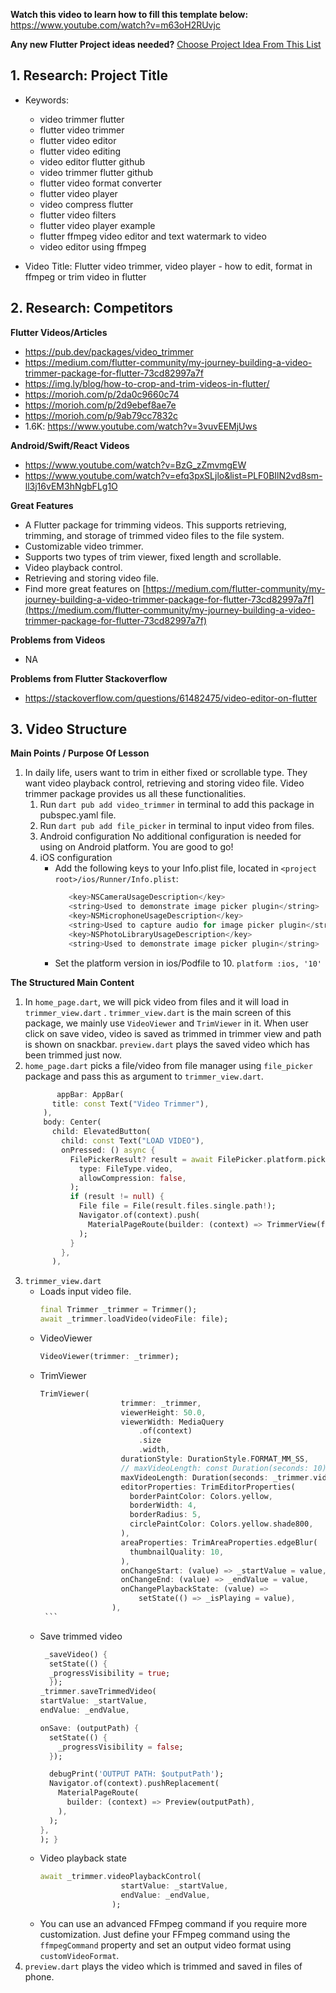 **Watch this video to learn how to fill this template
below:** https://www.youtube.com/watch?v=m63oH2RUvjc

**Any new Flutter Project ideas
needed?** [Choose Project Idea From This List](https://docs.google.com/document/d/1e42zZoIfJZyCBzrTzxv28fSsN0KFrMN6SDzDVBM67tc/edit?usp=sharing)

## 1. Research: Project Title

- Keywords:
    - video trimmer flutter
    - flutter video trimmer
    - flutter video editor
    - flutter video editing
    - video editor flutter github
    - video trimmer flutter github
    - flutter video format converter
    - flutter video player
    - video compress flutter
    - flutter video filters
    - flutter video player example
    - flutter ffmpeg video editor and text watermark to video
    - video editor using ffmpeg

- Video Title: Flutter video trimmer, video player - how to edit, format in ffmpeg or trim video in
  flutter

## 2. Research: Competitors

**Flutter Videos/Articles**

- https://pub.dev/packages/video_trimmer
- https://medium.com/flutter-community/my-journey-building-a-video-trimmer-package-for-flutter-73cd82997a7f
- https://img.ly/blog/how-to-crop-and-trim-videos-in-flutter/
- https://morioh.com/p/2da0c9660c74
- https://morioh.com/p/2d9ebef8ae7e
- https://morioh.com/p/9ab79cc7832c
- 1.6K: https://www.youtube.com/watch?v=3vuvEEMjUws

**Android/Swift/React Videos**

- https://www.youtube.com/watch?v=BzG_zZmvmgEW
- https://www.youtube.com/watch?v=efq3pxSLjlo&list=PLF0BIlN2vd8sm-ll3j16vEM3hNgbFLg1O

**Great Features**

- A Flutter package for trimming videos. This supports retrieving, trimming, and storage of trimmed
  video files to the file system.
- Customizable video trimmer.
- Supports two types of trim viewer, fixed length and scrollable.
- Video playback control.
- Retrieving and storing video file.
- Find more great features
  on [https://medium.com/flutter-community/my-journey-building-a-video-trimmer-package-for-flutter-73cd82997a7f](https://medium.com/flutter-community/my-journey-building-a-video-trimmer-package-for-flutter-73cd82997a7f)

**Problems from Videos**

- NA

**Problems from Flutter Stackoverflow**

- https://stackoverflow.com/questions/61482475/video-editor-on-flutter

## 3. Video Structure

**Main Points / Purpose Of Lesson**

1. In daily life, users want to trim in either fixed or scrollable type. They want video playback
   control, retrieving and storing video file. Video trimmer package provides us all these
   functionalities.
    1. Run `dart pub add video_trimmer` in terminal to add this package in pubspec.yaml file.
    2. Run `dart pub add file_picker` in terminal to input video from files.
    3. Android configuration No additional configuration is needed for using on Android platform.
       You are good to go!
    4. iOS configuration
        - Add the following keys to your Info.plist file, located
          in `<project root>/ios/Runner/Info.plist`:
          ```objectivec
             <key>NSCameraUsageDescription</key>
             <string>Used to demonstrate image picker plugin</string>
             <key>NSMicrophoneUsageDescription</key>
             <string>Used to capture audio for image picker plugin</string>
             <key>NSPhotoLibraryUsageDescription</key>
             <string>Used to demonstrate image picker plugin</string>
          ```
        - Set the platform version in ios/Podfile to 10.
          `platform :ios, '10'`

**The Structured Main Content**

1. In `home_page.dart`, we will pick video from files and it will load in `trimmer_view.dart`
   . `trimmer_view.dart` is the main screen of this package, we mainly use `VideoViewer`
   and `TrimViewer` in it. When user click on save video, video is saved as trimmed in trimmer view
   and path is shown on snackbar. `preview.dart` plays the saved video which has been trimmed just
   now.
2. `home_page.dart` picks a file/video from file manager using `file_picker` package and pass this
   as argument to `trimmer_view.dart`.
    ```dart
           appBar: AppBar(
          title: const Text("Video Trimmer"),
        ),
        body: Center(
          child: ElevatedButton(
            child: const Text("LOAD VIDEO"),
            onPressed: () async {
              FilePickerResult? result = await FilePicker.platform.pickFiles(
                type: FileType.video,
                allowCompression: false,
              );
              if (result != null) {
                File file = File(result.files.single.path!);
                Navigator.of(context).push(
                  MaterialPageRoute(builder: (context) => TrimmerView(file)),
                );
              }
            },
          ),
    ```
3. `trimmer_view.dart`
    - Loads input video file.
      ```dart
      final Trimmer _trimmer = Trimmer();
      await _trimmer.loadVideo(videoFile: file);
      ```
    - VideoViewer
      ```dart
      VideoViewer(trimmer: _trimmer);
      ```
    - TrimViewer
      ````dart
      TrimViewer(
                        trimmer: _trimmer,
                        viewerHeight: 50.0,
                        viewerWidth: MediaQuery
                            .of(context)
                            .size
                            .width,
                        durationStyle: DurationStyle.FORMAT_MM_SS,
                        // maxVideoLength: const Duration(seconds: 10),
                        maxVideoLength: Duration(seconds: _trimmer.videoPlayerController!.value.duration.inSeconds),
                        editorProperties: TrimEditorProperties(
                          borderPaintColor: Colors.yellow,
                          borderWidth: 4,
                          borderRadius: 5,
                          circlePaintColor: Colors.yellow.shade800,
                        ),
                        areaProperties: TrimAreaProperties.edgeBlur(
                          thumbnailQuality: 10,
                        ),
                        onChangeStart: (value) => _startValue = value,
                        onChangeEnd: (value) => _endValue = value,
                        onChangePlaybackState: (value) =>
                            setState(() => _isPlaying = value),
                      ),
       ```
    - Save trimmed video
      ```dart
       _saveVideo() {
        setState(() {
        _progressVisibility = true;
        });
      _trimmer.saveTrimmedVideo(
      startValue: _startValue,
      endValue: _endValue,

      onSave: (outputPath) {
        setState(() {
          _progressVisibility = false;
        });

        debugPrint('OUTPUT PATH: $outputPath');
        Navigator.of(context).pushReplacement(
          MaterialPageRoute(
            builder: (context) => Preview(outputPath),
          ),
        );
      },
      ); }
      ```
    - Video playback state
      ```dart
      await _trimmer.videoPlaybackControl(
                        startValue: _startValue,
                        endValue: _endValue,
                      );
      ```
    - You can use an advanced FFmpeg command if you require more customization. Just define your
      FFmpeg command using the `ffmpegCommand` property and set an output video format
      using `customVideoFormat`.
4. `preview.dart` plays the video which is trimmed and saved in files of phone.